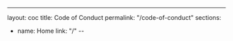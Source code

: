 ---
layout: coc
title: Code of Conduct
permalink: "/code-of-conduct"
sections:
- name: Home
  link: "/"
--